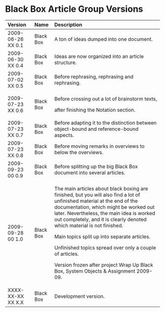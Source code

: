﻿Black Box Article Group Versions
================================

|Version|Name|Description|
| :- | :- | :- |
|2009-06-26 XX  0.1|Black Box|A ton of ideas dumped into one document.|
|2009-06-30 XX  0.4|Black Box|Ideas are now organized into an article structure.|
|2009-07-02 XX  0.5|Black Box|Before rephrasing, rephrasing and rephrasing.|
|2009-07-23 XX  0.6|Black Box|<p>Before crossing out a lot of brainstorm texts,</p><p>after finishing the Notation section.</p>|
|2009-07-23 XX  0.7|Black Box|Before adapting it to the distinction between object-bound and reference-bound aspects.|
|2009-07-23 XX  0.8|Black Box|Before moving remarks in overviews to below the overviews.|
|2009-09-23 00  0.9|Black Box|Before splitting up the big Black Box document into several articles.|
|2009-09-28 00  1.0|Black Box|<p>The main articles about black boxing are finished, but you will also find a lot of unfinished material at the end of the documentation, which might be worked out later. Nevertheless, the main idea is worked out completely, and it is clearly denoted which material is not finished.</p><p>Main topics split up into separate articles.</p><p>Unfinished topics spread over only a couple of articles.</p><p>Version frozen after project Wrap Up Black Box, System Objects & Assignment 2009-09.</p>|
|XXXX-XX-XX XX  X.X|Black Box|Development version.|
